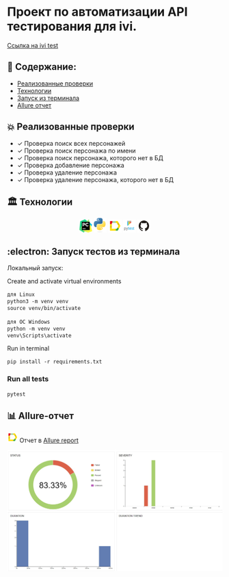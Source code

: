 # Проект по автоматизации API тестирования для ivi. 
<a target="_blank" href="https://rest.test.ivi.ru/v2">Ссылка на ivi test</a>

## :memo: Содержание:

- [Реализованные проверки](#boom-Реализованные-проверки)
- [Технологии](#classical_building-Технологии)
- [Запуск из терминала](#electron-Запуск-тестов-из-терминала)
- [Allure отчет](#bar_chart-Allure-отчет)

## :boom: Реализованные проверки

- ✓ Проверка поиск всех персонажей
- ✓ Проверка поиск персонажа по имени
- ✓ Проверка поиск персонажа, которого нет в БД
- ✓ Проверка добавление персонажа
- ✓ Проверка удаление персонажа
- ✓ Проверка удаление персонажа, которого нет в БД


## :classical_building: Технологии

<p align="center">
<img width="6%" title="Pycharm" src="images/logo/Pycharm.svg">
<img width="6%" title="Python" src="images/logo/Python.svg">
<img width="6%" title="Allure Report" src="images/logo/Allure.svg">
<img width="6%" title="Pytest" src="images/logo/Pytest.svg">
<img width="6%" title="GitHub" src="images/logo/GitHub.svg">
</p>


## :electron: Запуск тестов из терминала

Локальный запуск:

Create and activate virtual environments

```
для Linux
python3 -m venv venv
source venv/bin/activate

для OC Windows
python -m venv venv
venv\Scripts\activate
```

Run in terminal

```
pip install -r requirements.txt
```

### Run all tests

```
pytest
```

## :bar_chart: Allure-отчет
<img src="images/logo/Allure.svg" width="25" height="25"  alt="Allure"/></a> Отчет в <a target="_blank" href="https://jenkins.autotests.cloud/job/store_api_test/allure/#graph">Allure report</a>
<p align="center">
<a href="https://jenkins.autotests.cloud/job/store_api_test/allure/"><img src="images/image/Allure3.jpg" alt="Allure-отчет"/></a>
</p>
